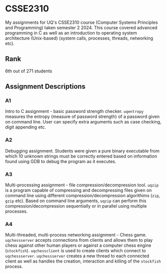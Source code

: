 # CSSE2310
My assignments for UQ's CSSE2310 course (Computer Systems Principles and Programming) taken semester 2 2024. This course covered advanced programming in C as well as an introduction to operating system architecture (Unix-based) (system calls, processes, threads, networking etc).
## Rank
6th out of 271 students
## Assignment Descriptions
### A1
Intro to C assignment - basic password strength checker. ```uqentropy``` measures the entropy (measure of password strength) of a password given on command line. User can specify extra arguments such as case checking, digit appending etc.
### A2
Debugging assignment. Students were given a pure binary executable from which 10 unknown strings must be correctly entered based on information found using GDB to debug the program as it executes.
### A3
Multi-processing assignment - file compression/decompression tool. ```uqzip``` is a program capable of compressing and decompressing files given on command line using different compression/decompression algorithims (```zip```, ```gzip``` etc). Based on command line arguments, ```uqzip``` can perform this compression/decompression sequentially or in parallel using multiple processes.
### A4
Multi-threaded, multi-process networking assignment - Chess game. ```uqchessserver``` accepts connections from clients and allows them to play chess against other human players or against a computer chess engine (```stockfish```). ```uqchessclient``` is used to create clients which connect to ```uqchessserver```. ```uqchessserver``` creates a new thread to each connected client as well as handles the creation, interaction and killing of the ```stockfish``` process.
